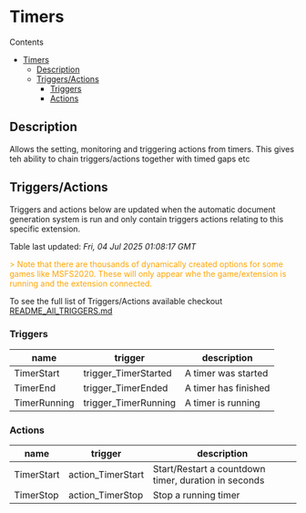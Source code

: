 <!-- this file will be auto updated for triggers and actions when the apidocs automatic
document builder is run.
To have the triggers and actions inserted do not remove the tags 'ReplaceTAGFor...' below
To run go to 'StreamRoller\docs\apidocs' and run 'node readmebuilder.mjs'
The script will parse files in the extensions directory looking for "triggersandactions ="
if found it will attempt to load hte file and use the exported 'triggersandactions' variable
to create the tables shown in the parsed README.md files
This was the only way I could find to autoupdate the triggers and actions lists
 -->
# Timers

Contents

- [Timers](#timers)
  - [Description](#description)
  - [Triggers/Actions](#triggersactions)
    - [Triggers](#triggers)
    - [Actions](#actions)

## Description

Allows the setting, monitoring and triggering actions from timers. This gives teh ability to chain triggers/actions together with timed gaps etc

## Triggers/Actions



Triggers and actions below are updated when the automatic document generation system is run and only contain triggers actions relating to this specific extension.

Table last updated: *Fri, 04 Jul 2025 01:08:17 GMT*

<div style='color:orange'>> Note that there are thousands of dynamically created options for some games like MSFS2020. These will only appear whe the game/extension is running and the extension connected.</div>

To see the full list of Triggers/Actions available checkout [README_All_TRIGGERS.md](https://github.com/SilenusTA/StreamRoller/blob/master/README_All_TRIGGERS.md)

### Triggers

| name | trigger | description |
| --- | --- | --- |
| TimerStart | trigger_TimerStarted | A timer was started |
| TimerEnd | trigger_TimerEnded | A timer has finished |
| TimerRunning | trigger_TimerRunning | A timer is running |


### Actions

| name | trigger | description |
| --- | --- | --- |
| TimerStart | action_TimerStart | Start/Restart a countdown timer, duration in seconds |
| TimerStop | action_TimerStop | Stop a running timer |

